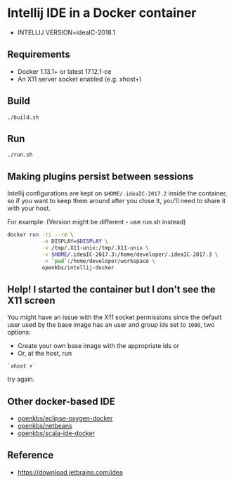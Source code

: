 # Intellij IDE in a Docker container

* INTELLIJ VERSION=ideaIC-2018.1

## Requirements
* Docker 1.13.1+ or latest 17.12.1-ce 
* An X11 server socket enabled (e.g. xhost+)

## Build
```
./build.sh
```

## Run
```
./run.sh
```

## Making plugins persist between sessions

Intellij configurations are kept on `$HOME/.ideaIC-2017.2` inside the container, so if you
want to keep them around after you close it, you'll need to share it with your
host.

For example: (Version might be different - use run.sh instead)

```sh
docker run -ti --rm \
           -e DISPLAY=$DISPLAY \
           -v /tmp/.X11-unix:/tmp/.X11-unix \
           -v $HOME/.ideaIC-2017.3:/home/developer/.ideaIC-2017.3 \
           -v `pwd`:/home/developer/workspace \
           openkbs/intellij-docker
```

## Help! I started the container but I don't see the X11 screen

You might have an issue with the X11 socket permissions since the default user
used by the base image has an user and group ids set to `1000`, two options:
* Create your own base image with the appropriate ids or 
* Or, at the host, run
```
`xhost +` 
```
try again.


## Other docker-based IDE
* [openkbs/eclipse-oxygen-docker](https://hub.docker.com/r/openkbs/eclipse-oxygen-docker/)
* [openkbs/netbeans](https://hub.docker.com/r/openkbs/netbeans/)
* [openkbs/scala-ide-docker](https://hub.docker.com/r/openkbs/scala-ide-docker/)

## Reference
* https://download.jetbrains.com/idea
